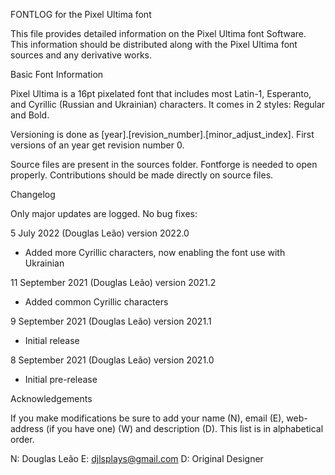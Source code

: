 FONTLOG for the Pixel Ultima font

This file provides detailed information on the Pixel Ultima
font Software. This information should be distributed along
with the Pixel Ultima font sources and any derivative works.

Basic Font Information

Pixel Ultima is a 16pt pixelated font that includes most Latin-1,
Esperanto, and Cyrillic (Russian and Ukrainian) characters.
It comes in 2 styles: Regular and Bold.

Versioning is done as [year].[revision_number].[minor_adjust_index].
First versions of an year get revision number 0.

Source files are present in the sources folder. Fontforge is
needed to open properly. Contributions should be made directly
on source files.

Changelog

Only major updates are logged. No bug fixes:

5 July 2022 (Douglas Leão) version 2022.0
- Added more Cyrillic characters, now enabling the font use 
  with Ukrainian

11 September 2021 (Douglas Leão) version 2021.2
- Added common Cyrillic characters

9 September 2021 (Douglas Leão) version 2021.1
- Initial release

8 September 2021 (Douglas Leão) version 2021.0
- Initial pre-release

Acknowledgements

If you make modifications be sure to add your name (N), email
(E), web-address (if you have one) (W) and description (D).
This list is in alphabetical order.

N: Douglas Leão
E: djlsplays@gmail.com
D: Original Designer
